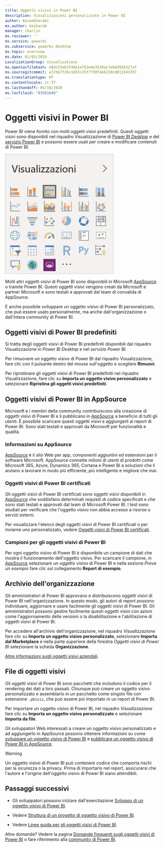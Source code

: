 ```yaml
---
title: Oggetti visivi in Power BI
description: Visualizzazioni personalizzate in Power BI
author: KesemSharabi
ms.author: kesharab
manager: rkarlin
ms.reviewer: ''
ms.service: powerbi
ms.subservice: powerbi-desktop
ms.topic: overview
ms.date: 01/03/2019
LocalizationGroup: Visualizations
ms.openlocfilehash: e9dc53eb3f49a1ef62e4e3539ac7eb6d92b317af
ms.sourcegitcommit: a72567f26c1653c25f7730fab6210cd011343707
ms.translationtype: HT
ms.contentlocale: it-IT
ms.lasthandoff: 05/19/2020
ms.locfileid: "83561640"
---
```

# <a name="visuals-in-power-bi"></a>Oggetti visivi in Power BI

Power BI viene fornito con molti oggetti visivi predefiniti. Questi oggetti visivi sono disponibili nel riquadro Visualizzazione di [Power BI Desktop](https://powerbi.microsoft.com/desktop/) e del [servizio Power BI](https://app.powerbi.com) e possono essere usati per creare e modificare contenuti di Power BI.

![visualizzazioni](media/power-bi-custom-visuals/power-bi-visualizations.png)

Molti altri oggetti visivi di Power BI sono disponibili in Microsoft [AppSource](https://nam06.safelinks.protection.outlook.com/?url=https%3A%2F%2Fappsource.microsoft.com%2Fen-us%2Fmarketplace%2Fapps%3Fpage%3D1%26product%3Dpower-bi-visuals&data=02%7C01%7CKesem.Sharabi%40microsoft.com%7C6d9286afacb3468d4cde08d740b76694%7C72f988bf86f141af91ab2d7cd011db47%7C1%7C0%7C637049028749147718&sdata=igWm0e1vXdgGcbyvngQBrHQVAkahPnxPC1ZhUPntGI8%3D&reserved=0) o tramite Power BI. Questi oggetti visivi vengono creati da Microsoft e partner Microsoft e sono testati e approvati dal team di convalida di AppSource.

È anche possibile sviluppare un oggetto visivo di Power BI personalizzato, che può essere usato personalmente, ma anche dall'organizzazione o dall'intera community di Power BI.

## <a name="default-power-bi-visuals"></a>Oggetti visivi di Power BI predefiniti

Si tratta degli oggetti visivi di Power BI predefiniti disponibili dal riquadro Visualizzazione in *Power BI Desktop* e nel *servizio Power BI*.

Per rimuovere un oggetto visivo di Power BI dal riquadro Visualizzazione, fare clic con il pulsante destro del mouse sull'oggetto e scegliere **Rimuovi**.

Per ripristinare gli oggetti visivi di Power BI predefiniti nel riquadro Visualizzazione, fare clic su **Importa un oggetto visivo personalizzato** e selezionare **Ripristina gli oggetti visivi predefiniti**. 

## <a name="appsource-power-bi-visuals"></a>Oggetti visivi di Power BI in AppSource

Microsoft e i membri della community contribuiscono alla creazione di oggetti visivi di Power BI e li pubblicano in [AppSource](https://appsource.microsoft.com/marketplace/apps?product=power-bi-visuals) a beneficio di tutti gli utenti. È possibile scaricare questi oggetti visivi e aggiungerli ai report di Power BI. Sono stati testati e approvati da Microsoft per funzionalità e qualità.

### <a name="what-is-appsource"></a>Informazioni su AppSource

[AppSource](https://appsource.microsoft.com/marketplace/apps?product=power-bi-visuals) è il sito Web per app, componenti aggiuntivi ed estensioni per il software Microsoft. AppSource connette milioni di utenti di prodotti come Microsoft 365, Azure, Dynamics 365, Cortana e Power BI a soluzioni che li aiutano a lavorare in modo più efficiente, più intelligente e migliore che mai.

### <a name="certified-power-bi-visuals"></a>Oggetti visivi di Power BI certificati

Gli oggetti visivi di Power BI certificati sono oggetti visivi disponibili in [AppSource](https://nam06.safelinks.protection.outlook.com/?url=https%3A%2F%2Fappsource.microsoft.com%2Fen-us%2Fmarketplace%2Fapps%3Fpage%3D1%26product%3Dpower-bi-visuals&data=02%7C01%7CKesem.Sharabi%40microsoft.com%7C6d9286afacb3468d4cde08d740b76694%7C72f988bf86f141af91ab2d7cd011db47%7C1%7C0%7C637049028749147718&sdata=igWm0e1vXdgGcbyvngQBrHQVAkahPnxPC1ZhUPntGI8%3D&reserved=0) che soddisfano determinati requisiti di codice specificati e che sono stati testati e approvati dal team di Microsoft Power BI. I test sono studiati per verificare che l'oggetto visivo non abbia accesso a risorse o servizi esterni.

Per visualizzare l'elenco degli oggetti visivi di Power BI certificati o per inviarne uno personalizzato, vedere [Oggetti visivi di Power BI certificati](power-bi-custom-visuals-certified.md).

### <a name="samples-for-power-bi-visuals"></a>Campioni per gli oggetti visivi di Power BI

Per ogni oggetto visivo di Power BI è disponibile un campione di dati che mostra il funzionamento dell'oggetto visivo. Per scaricare il campione, in [AppSource](https://nam06.safelinks.protection.outlook.com/?url=https%3A%2F%2Fappsource.microsoft.com%2Fen-us%2Fmarketplace%2Fapps%3Fpage%3D1%26product%3Dpower-bi-visuals&data=02%7C01%7CKesem.Sharabi%40microsoft.com%7C6d9286afacb3468d4cde08d740b76694%7C72f988bf86f141af91ab2d7cd011db47%7C1%7C0%7C637049028749147718&sdata=igWm0e1vXdgGcbyvngQBrHQVAkahPnxPC1ZhUPntGI8%3D&reserved=0) selezionare un oggetto visivo di Power BI e nella sezione *Prova un esempio* fare clic sul collegamento **Report di esempio**.

## <a name="organizational-store"></a>Archivio dell'organizzazione

Gli amministratori di Power BI approvano e distribuiscono oggetti visivi di Power BI nell'organizzazione. In questo modo, gli autori di report possono individuare, aggiornare e usare facilmente gli oggetti visivi di Power BI. Gli amministratori possono gestire facilmente questi oggetti visivi con azioni come l'aggiornamento delle versioni o la disabilitazione e l'abilitazione di oggetti visivi di Power BI.

Per accedere all'archivio dell'organizzazione, nel riquadro *Visualizzazione* fare clic su **Importa un oggetto visivo personalizzato**, selezionare **Importa dal Marketplace** e nella parte superiore della finestra *Oggetti visivi di Power BI* selezionare la scheda **Organizzazione**.

[Altre informazioni sugli oggetti visivi aziendali](power-bi-custom-visuals-organization.md).

## <a name="visual-files"></a>File di oggetti visivi

Gli oggetti visivi di Power BI sono pacchetti che includono il codice per il rendering dei dati a loro passati. Chiunque può creare un oggetto visivo personalizzato e assemblarlo in un pacchetto come singolo file con estensione `.pbiviz`, che può essere poi importato in un report di Power BI.

Per importare un oggetto visivo di Power BI, nel riquadro *Visualizzazione* fare clic su **Importa un oggetto visivo personalizzato** e selezionare **Importa da file**.

Gli sviluppatori Web interessati a creare un oggetto visivo personalizzato e ad aggiungerlo in AppSource possono ottenere informazioni su come [sviluppare un oggetto visivo di Power BI](custom-visual-develop-tutorial.md) e [pubblicare un oggetto visivo di Power BI in AppSource](office-store.md).

> [!WARNING]
> Un oggetto visivo di Power BI può contenere codice che comporta rischi per la sicurezza o la privacy. Prima di importarlo nel report, assicurarsi che l'autore e l'origine dell'oggetto visivo di Power BI siano attendibili.

## <a name="next-steps"></a>Passaggi successivi

* Gli sviluppatori possono iniziare dall'esercitazione [Sviluppo di un oggetto visivo di Power BI](custom-visual-develop-tutorial.md).

* Vedere [Struttura di un progetto di oggetto visivo di Power BI](visual-project-structure.md).

* Vedere [Linee guida per gli oggetti visivi di Power BI](guidelines-powerbi-visuals.md).

Altre domande? Vedere la pagina [Domande frequenti sugli oggetti visivi di Power BI](power-bi-custom-visuals-faq.md) o fare riferimento alla [community di Power BI](https://community.powerbi.com/).